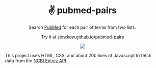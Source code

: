 <h1 align="center">✌️ pubmed-pairs</h1>

<p align="center">
Search <a href="https://pubmed.ncbi.nlm.nih.gov/">PubMed</a> for each pair of terms from two lists.
</p>
<p align="center">
Try it at <a href="https://slowkow.github.io/pubmed-pairs">slowkow.github.io/pubmed-pairs</a>
</p>

<p align="center">
  <img src="https://github.com/slowkow/pubmed-pairs/assets/209714/3671acde-9c9f-4b5b-b19a-3aaa8b2ebe20">
</p>

This project uses HTML, CSS, and about 200 lines of Javascript to fetch data from the [NCBI Entrez API](https://0-www-ncbi-nlm-nih-gov.brum.beds.ac.uk/books/NBK25499/#chapter4.ESearch).
